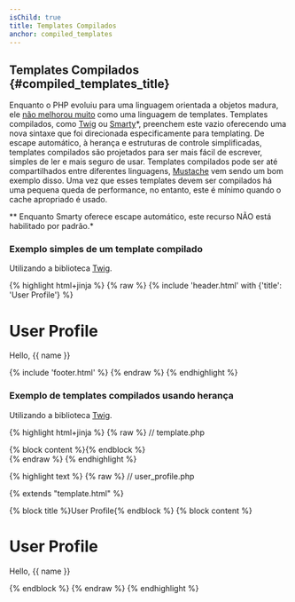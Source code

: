 ```yaml
---
isChild: true
title: Templates Compilados
anchor: compiled_templates
---
```


## Templates Compilados {#compiled_templates_title}

Enquanto o PHP evoluiu para uma linguagem orientada a objetos madura, ele 
[não melhorou muito](http://fabien.potencier.org/templating-engines-in-php.html) como uma linguagem de templates.
Templates compilados, como [Twig](http://twig.sensiolabs.org/) ou [Smarty](http://www.smarty.net/)*, preenchem este 
vazio oferecendo uma nova sintaxe que foi direcionada especificamente para templating. De escape automático, à herança 
e estruturas de controle simplificadas, templates compilados são projetados para ser mais fácil de escrever, simples de 
ler e mais seguro de usar.
Templates compilados pode ser até compartilhados entre diferentes linguagens, [Mustache](http://mustache.github.io/) 
vem sendo um bom exemplo disso. Uma vez que esses templates devem ser compilados há uma pequena queda de performance, 
no entanto, este é mínimo quando o cache apropriado é usado.

** Enquanto Smarty oferece escape automático, este recurso NÃO está habilitado por padrão.*

### Exemplo simples de um template compilado

Utilizando a biblioteca [Twig](http://twig.sensiolabs.org/).

{% highlight html+jinja %}
{% raw %}
{% include 'header.html' with {'title': 'User Profile'} %}

<h1>User Profile</h1>
<p>Hello, {{ name }}</p>

{% include 'footer.html' %}
{% endraw %}
{% endhighlight %}

### Exemplo de templates compilados usando herança

Utilizando a biblioteca [Twig](http://twig.sensiolabs.org/).

{% highlight html+jinja %}
{% raw %}
// template.php

<html>
<head>
    <title>{% block title %}{% endblock %}</title>
</head>
<body>

<main>
    {% block content %}{% endblock %}
</main>

</body>
</html>
{% endraw %}
{% endhighlight %}

{% highlight text %}
{% raw %}
// user_profile.php

{% extends "template.html" %}

{% block title %}User Profile{% endblock %}
{% block content %}
    <h1>User Profile</h1>
    <p>Hello, {{ name }}</p>
{% endblock %}
{% endraw %}
{% endhighlight %}